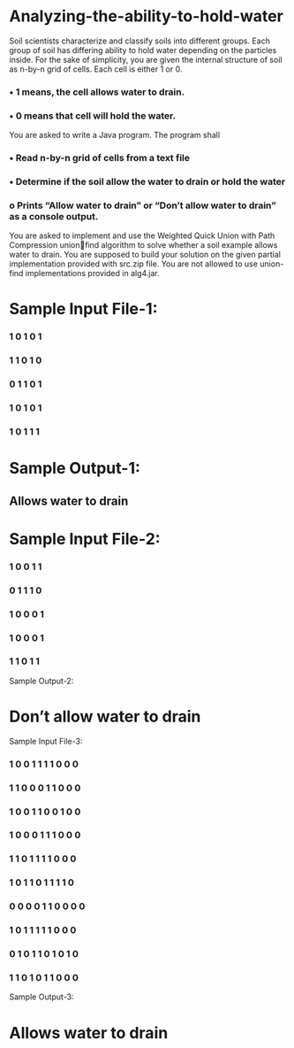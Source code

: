 # Analyzing-the-ability-to-hold-water
Soil scientists characterize and classify soils into different groups. Each group of soil has 
differing ability to hold water depending on the particles inside. For the sake of simplicity, you 
are given the internal structure of soil as n-by-n grid of cells. Each cell is either 1 or 0. 
### • 1 means, the cell allows water to drain. 
### • 0 means that cell will hold the water. 
You are asked to write a Java program. The program shall
### • Read n-by-n grid of cells from a text file
### • Determine if the soil allow the water to drain or hold the water 
### o Prints “Allow water to drain” or “Don’t allow water to drain” as a console output.
You are asked to implement and use the Weighted Quick Union with Path Compression unionfind algorithm to solve whether a soil example allows water to drain. You are supposed to build 
your solution on the given partial implementation provided with src.zip file. You are not 
allowed to use union-find implementations provided in alg4.jar.
# Sample Input File-1:
### 1 0 1 0 1
### 1 1 0 1 0
### 0 1 1 0 1
### 1 0 1 0 1
### 1 0 1 1 1
# Sample Output-1:
## Allows water to drain
# Sample Input File-2:
### 1 0 0 1 1
### 0 1 1 1 0
### 1 0 0 0 1
### 1 0 0 0 1
### 1 1 0 1 1
Sample Output-2:
# Don’t allow water to drain
Sample Input File-3:
### 1 0 0 1 1 1 1 0 0 0
### 1 1 0 0 0 1 1 0 0 0
### 1 0 0 1 1 0 0 1 0 0
### 1 0 0 0 1 1 1 0 0 0
### 1 1 0 1 1 1 1 0 0 0
### 1 0 1 1 0 1 1 1 1 0
### 0 0 0 0 1 1 0 0 0 0
### 1 0 1 1 1 1 1 0 0 0
### 0 1 0 1 1 0 1 0 1 0
### 1 1 0 1 0 1 1 0 0 0
Sample Output-3:
# Allows water to drain

